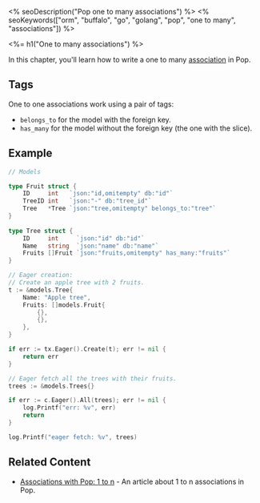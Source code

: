 <% seoDescription("Pop one to many associations") %>
<% seoKeywords(["orm", "buffalo", "go", "golang", "pop", "one to many", "associations"]) %>

<%= h1("One to many associations") %>

In this chapter, you'll learn how to write a one to many [association](/en/docs/db/relations/) in Pop.

## Tags

One to one associations work using a pair of tags:
* `belongs_to` for the model with the foreign key.
* `has_many` for the model without the foreign key (the one with the slice).

## Example

```go
// Models

type Fruit struct {
    ID     int   `json:"id,omitempty" db:"id"`
    TreeID int   `json:"-" db:"tree_id"`
    Tree   *Tree `json:"tree,omitempty" belongs_to:"tree"`
}
    
type Tree struct {
    ID     int     `json:"id" db:"id"`
    Name   string  `json:"name" db:"name"`
    Fruits []Fruit `json:"fruits,omitempty" has_many:"fruits"`
}
```

```go
// Eager creation:
// Create an apple tree with 2 fruits.
t := &models.Tree{
    Name: "Apple tree",
    Fruits: []models.Fruit{
        {},
        {},
    },
}

if err := tx.Eager().Create(t); err != nil {
    return err
}
```

```go
// Eager fetch all the trees with their fruits.
trees := &models.Trees{}

if err := c.Eager().All(trees); err != nil {
    log.Printf("err: %v", err)
    return
}

log.Printf("eager fetch: %v", trees)
```

## Related Content

* [Associations with Pop: 1 to n](https://blog.gobuffalo.io/associations-with-pop-1-to-n-2fb3e1c3833f) - An article about 1 to n associations in Pop.